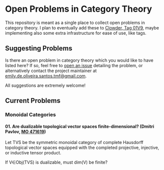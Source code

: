 # Open Problems in Category Theory
This repository is meant as a single place to collect open problems in category theory. I plan to eventually add these to [Clowder, Tag 01V9](https://www.clowderproject.com/tag/01V9.html), maybe implementing also some extra infrastructure for ease of use, like tags.

## Suggesting Problems
Is there an open problem in category theory which you would like to have listed here? If so, feel free to [open an issue](https://github.com/The-Clowder-Project/Open-Problems-in-Category-Theory/issues/new) detailing the problem, or alternatively contact the project maintainer at [emily.de.oliveira.santos.tmf@gmail.com](mailto:emily.de.oliveira.santos.tmf@gmail.com).

All suggestions are extremely welcome!

## Current Problems
### Monoidal Categories

#### 01. Are dualizable topological vector spaces finite-dimensional? (Dmitri Pavlov, [MO 471619](https://mathoverflow.net/questions/471619))
Let TVS be the symmetric monoidal category of complete Hausdorff topological vector spaces equipped with the completed projective, injective, or inductive tensor product.

If V∈Obj(TVS) is dualizable, must dim(V) be finite?
